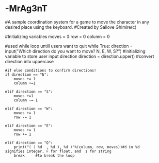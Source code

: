 # -MrAg3nT
#A sample coordination system for a game to move the character in any desired place using the keyboard.
#Created by Sailove Ghimire(c)

#Initializing variables
moves = 0 
row = 0
column = 0

#used while loop untill users want to quit
while True:
    direction = input("Which direction do you want to move? N, E, W, S?")           #initializing variable to store user input direction
    direction = direction.upper()           #convert direction into uppercase
    
    #if else conditions to confirm directions!
    if direction == "N": 
        moves += 1
        column +=1
      
    elif direction == "S":
        moves +=1
        column -= 1
       
    elif direction == "W":
        moves += 1
        row -= 1
            
    elif direction == "E":
        moves += 1
        row += 1
        
    elif direction == "Q":
        print("( ( %d  , %d ), %d )"%(column, row, moves))#d in %d signifies integer, F for float, and  s for string
        break     #to break the loop
